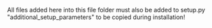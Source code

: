 All files added here into this file folder must also be added to
setup.py "additional_setup_parameters" to be copied during installation!
